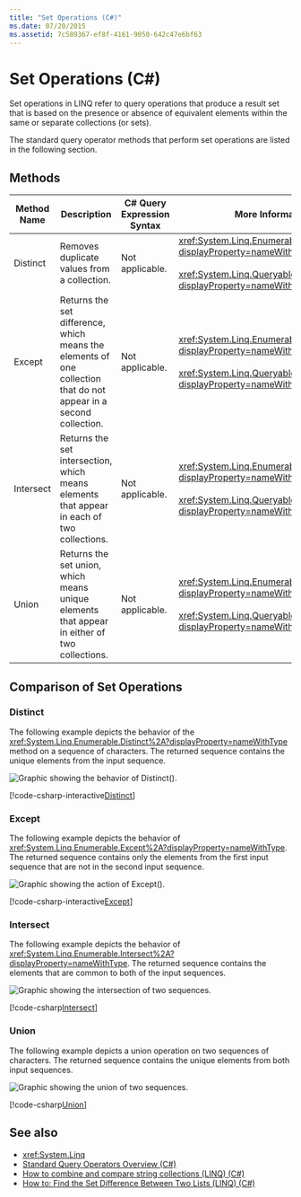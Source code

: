 ```yaml
---
title: "Set Operations (C#)"
ms.date: 07/20/2015
ms.assetid: 7c589367-ef8f-4161-9050-642c47e6bf63
---
```

# Set Operations (C#)
Set operations in LINQ refer to query operations that produce a result set that is based on the presence or absence of equivalent elements within the same or separate collections (or sets).  
  
 The standard query operator methods that perform set operations are listed in the following section.  
  
## Methods  
  
|Method Name|Description|C# Query Expression Syntax|More Information|  
|-----------------|-----------------|---------------------------------|----------------------|  
|Distinct|Removes duplicate values from a collection.|Not applicable.|<xref:System.Linq.Enumerable.Distinct%2A?displayProperty=nameWithType><br /><br /> <xref:System.Linq.Queryable.Distinct%2A?displayProperty=nameWithType>|  
|Except|Returns the set difference, which means the elements of one collection that do not appear in a second collection.|Not applicable.|<xref:System.Linq.Enumerable.Except%2A?displayProperty=nameWithType><br /><br /> <xref:System.Linq.Queryable.Except%2A?displayProperty=nameWithType>|  
|Intersect|Returns the set intersection, which means elements that appear in each of two collections.|Not applicable.|<xref:System.Linq.Enumerable.Intersect%2A?displayProperty=nameWithType><br /><br /> <xref:System.Linq.Queryable.Intersect%2A?displayProperty=nameWithType>|  
|Union|Returns the set union, which means unique elements that appear in either of two collections.|Not applicable.|<xref:System.Linq.Enumerable.Union%2A?displayProperty=nameWithType><br /><br /> <xref:System.Linq.Queryable.Union%2A?displayProperty=nameWithType>|  
  
## Comparison of Set Operations  
  
### Distinct  
 The following example depicts the behavior of the <xref:System.Linq.Enumerable.Distinct%2A?displayProperty=nameWithType> method on a sequence of characters. The returned sequence contains the unique elements from the input sequence.  
  
 ![Graphic showing the behavior of Distinct&#40;&#41;.](./media/set-operations/distinct-method-behavior.png)  
 
 [!code-csharp-interactive[Distinct](~/samples/snippets/csharp/VS_Snippets_VBCSharp/CsLINQSetOperation/CS/SetOperation.cs#1)]
  
### Except  
 The following example depicts the behavior of <xref:System.Linq.Enumerable.Except%2A?displayProperty=nameWithType>. The returned sequence contains only the elements from the first input sequence that are not in the second input sequence.  
  
 ![Graphic showing the action of Except&#40;&#41;.](./media/set-operations/except-behavior-graphic.png "Shows the behavior of Except.")  
  
[!code-csharp-interactive[Except](~/samples/snippets/csharp/VS_Snippets_VBCSharp/CsLINQSetOperation/CS/SetOperation.cs#2)]

### Intersect  
 The following example depicts the behavior of <xref:System.Linq.Enumerable.Intersect%2A?displayProperty=nameWithType>. The returned sequence contains the elements that are common to both of the input sequences.  
  
 ![Graphic showing the intersection of two sequences.](./media/set-operations/intersection-two-sequences.png)  
 
[!code-csharp[Intersect](~/samples/snippets/csharp/VS_Snippets_VBCSharp/CsLINQSetOperation/CS/SetOperation.cs#3)]

### Union  
 The following example depicts a union operation on two sequences of characters. The returned sequence contains the unique elements from both input sequences.  
  
 ![Graphic showing the union of two sequences.](./media/set-operations/union-operation-two-sequences.png)  

[!code-csharp[Union](~/samples/snippets/csharp/VS_Snippets_VBCSharp/CsLINQSetOperation/CS/SetOperation.cs#4)]
 
## See also

- <xref:System.Linq>
- [Standard Query Operators Overview (C#)](./standard-query-operators-overview.md)
- [How to combine and compare string collections (LINQ) (C#)](./how-to-combine-and-compare-string-collections-linq.md)
- [How to: Find the Set Difference Between Two Lists (LINQ) (C#)](./how-to-find-the-set-difference-between-two-lists-linq.md)
